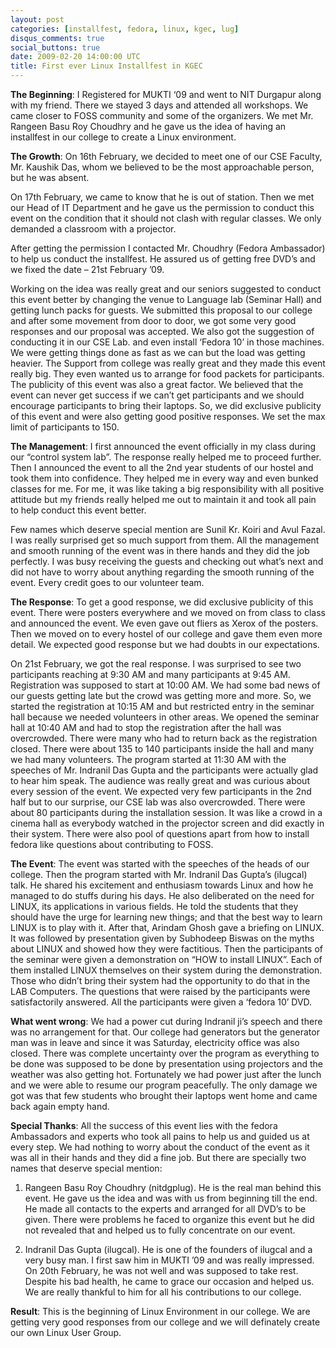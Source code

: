 ```yaml
---
layout: post
categories: [installfest, fedora, linux, kgec, lug]
disqus_comments: true
social_buttons: true
date: 2009-02-20 14:00:00 UTC
title: First ever Linux Installfest in KGEC
---
```


**The Beginning**:
I Registered for MUKTI ‘09 and went to NIT Durgapur along with my
friend. There we stayed 3 days and attended all workshops. We came
closer to FOSS community and some of the organizers. We met Mr.
Rangeen Basu Roy Choudhry and he gave us the idea of having an
installfest in our college to create a Linux environment.


**The Growth**:
On 16th February, we decided to meet one of our CSE Faculty, Mr.
Kaushik Das, whom we believed to be the most approachable person, but
he was absent.

On 17th February, we came to know that he is out of station. Then we
met our Head of IT Department and he gave us the permission to conduct
this event on the condition that it should not clash with regular
classes. We only demanded a classroom with a projector.

After getting the permission I contacted Mr. Choudhry (Fedora
Ambassador) to help us conduct the installfest. He assured us of
getting free DVD’s and we fixed the date – 21st February ’09.

Working on the idea was really great and our seniors suggested to
conduct this event better by changing the venue to Language lab
(Seminar Hall) and getting lunch packs for guests. We submitted this
proposal to our college and after some movement from door to door, we
got some very good responses and our proposal was accepted. We also
got the suggestion of conducting it in our CSE Lab. and even install
‘Fedora 10’ in those machines. We were getting things done as fast as
we can but the load was getting heavier. The Support from college was
really great and they made this event really big. They even wanted us
to arrange for food packets for participants. The publicity of this
event was also a great factor. We believed that the event can never
get success if we can’t get participants and we should encourage
participants to bring their laptops. So, we did exclusive publicity of
this event and were also getting good positive responses. We set the
max limit of participants to 150.


**The Management**:
I first announced the event officially in my class during our “control
system lab”. The response really helped me to proceed further. Then I
announced the event to all the 2nd year students of our hostel and
took them into confidence. They helped me in every way and even bunked
classes for me. For me, it was like taking a big responsibility with
all positive attitude but my friends really helped me out to maintain
it and took all pain to help conduct this event better.

Few names which deserve special mention are Sunil Kr. Koiri and Avul
Fazal. I was really surprised get so much support from them. All the
management and smooth running of the event was in there hands and they
did the job perfectly. I was busy receiving the guests and checking
out what’s next and did not have to worry about anything regarding the
smooth running of the event. Every credit goes to our volunteer team.

**The Response**:
To get a good response, we did exclusive publicity of this event.
There were posters everywhere and we moved on from class to class and
announced the event. We even gave out fliers as Xerox of the posters.
Then we moved on to every hostel of our college and gave them even
more detail. We expected good response but we had doubts in our
expectations.

On 21st February, we got the real response. I was surprised to see two
participants reaching at 9:30 AM and many participants at 9:45 AM.
Registration was supposed to start at 10:00 AM. We had some bad news
of our guests getting late but the crowd was getting more and more.
So, we started the registration at 10:15 AM and but restricted entry
in the seminar hall because we needed volunteers in other areas. We
opened the seminar hall at 10:40 AM and had to stop the registration
after the hall was overcrowded. There were many who had to return back
as the registration closed. There were about 135 to 140 participants
inside the hall and many we had many volunteers. The program started
at 11:30 AM with the speeches of Mr. Indranil Das Gupta and the
participants were actually glad to hear him speak. The audience was
really great and was curious about every session of the event. We
expected very few participants in the 2nd half but to our surprise,
our CSE lab was also overcrowded. There were about 80 participants
during the installation session. It was like a crowd in a cinema hall
as everybody watched in the projector screen and did exactly in their
system. There were also pool of questions apart from how to install
fedora like questions about contributing to FOSS.

**The Event**:
The event was started with the speeches of the heads of our college.
Then the program started with Mr. Indranil Das Gupta’s (ilugcal) talk.
He shared his excitement and enthusiasm towards Linux and how he
managed to do stuffs during his days. He also deliberated on the need
for LINUX, its applications in various fields. He told the students
that they should have the urge for learning new things; and that the
best way to learn LINUX is to play with it. After that, Arindam Ghosh
gave a briefing on LINUX. It was followed by presentation given by
Subhodeep Biswas on the myths about LINUX and showed how they were
factitious. Then the participants of the seminar were given a
demonstration on “HOW to install LINUX”. Each of them installed LINUX
themselves on their system during the demonstration. Those who didn’t
bring their system had the opportunity to do that in the LAB
Computers. The questions that were raised by the participants were
satisfactorily answered. All the participants were given a ‘fedora 10’
DVD.

**What went wrong**:
We had a power cut during Indranil ji’s speech and there was no
arrangement for that. Our college had generators but the generator man
was in leave and since it was Saturday, electricity office was also
closed. There was complete uncertainty over the program as everything
to be done was supposed to be done by presentation using projectors
and the weather was also getting hot. Fortunately we had power just
after the lunch and we were able to resume our program peacefully. The
only damage we got was that few students who brought their laptops
went home and came back again empty hand.

**Special Thanks**:
All the success of this event lies with the fedora Ambassadors and
experts who took all pains to help us and guided us at every step. We
had nothing to worry about the conduct of the event as it was all in
their hands and they did a fine job. But there are specially two names
that deserve special mention:

1. Rangeen Basu Roy Choudhry (nitdgplug). He is the real man behind
this event. He gave us the idea and was with us from beginning till
the end. He made all contacts to the experts and arranged for all
DVD’s to be given. There were problems he faced to organize this event
but he did not revealed that and helped us to fully concentrate on our
event.

2. Indranil Das Gupta (ilugcal). He is one of the founders of ilugcal
and a very busy man. I first saw him in MUKTI ’09 and was really
impressed. On 20th February, he was not well and was supposed to take
rest. Despite his bad health, he came to grace our occasion and helped
us. We are really thankful to him for all his contributions to our
college.

**Result**:
This is the beginning of Linux Environment in our college. We are
getting very good responses from our college and we will definately
create our own Linux User Group.
